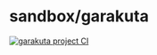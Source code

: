# sandbox/garakuta

[![garakuta project CI](https://github.com/backpaper0/sandbox/actions/workflows/garakuta.yml/badge.svg)](https://github.com/backpaper0/sandbox/actions/workflows/garakuta.yml)
